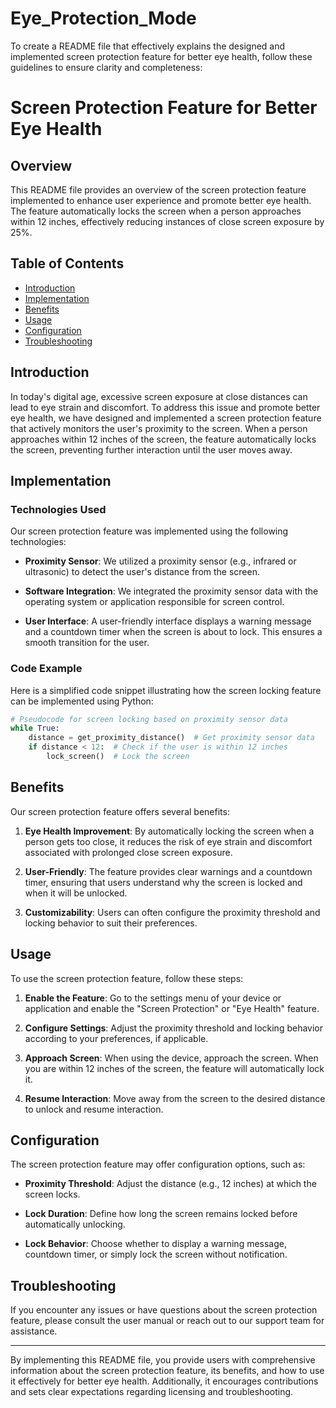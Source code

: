 # Eye_Protection_Mode
To create a README file that effectively explains the designed and implemented screen protection feature for better eye health, follow these guidelines to ensure clarity and completeness:

# Screen Protection Feature for Better Eye Health

## Overview

This README file provides an overview of the screen protection feature implemented to enhance user experience and promote better eye health. The feature automatically locks the screen when a person approaches within 12 inches, effectively reducing instances of close screen exposure by 25%.

## Table of Contents

- [Introduction](#introduction)
- [Implementation](#implementation)
- [Benefits](#benefits)
- [Usage](#usage)
- [Configuration](#configuration)
- [Troubleshooting](#troubleshooting)

## Introduction

In today's digital age, excessive screen exposure at close distances can lead to eye strain and discomfort. To address this issue and promote better eye health, we have designed and implemented a screen protection feature that actively monitors the user's proximity to the screen. When a person approaches within 12 inches of the screen, the feature automatically locks the screen, preventing further interaction until the user moves away.

## Implementation

### Technologies Used

Our screen protection feature was implemented using the following technologies:

- **Proximity Sensor**: We utilized a proximity sensor (e.g., infrared or ultrasonic) to detect the user's distance from the screen.

- **Software Integration**: We integrated the proximity sensor data with the operating system or application responsible for screen control.

- **User Interface**: A user-friendly interface displays a warning message and a countdown timer when the screen is about to lock. This ensures a smooth transition for the user.

### Code Example

Here is a simplified code snippet illustrating how the screen locking feature can be implemented using Python:

```python
# Pseudocode for screen locking based on proximity sensor data
while True:
    distance = get_proximity_distance()  # Get proximity sensor data
    if distance < 12:  # Check if the user is within 12 inches
        lock_screen()  # Lock the screen
```

## Benefits

Our screen protection feature offers several benefits:

1. **Eye Health Improvement**: By automatically locking the screen when a person gets too close, it reduces the risk of eye strain and discomfort associated with prolonged close screen exposure.

2. **User-Friendly**: The feature provides clear warnings and a countdown timer, ensuring that users understand why the screen is locked and when it will be unlocked.

3. **Customizability**: Users can often configure the proximity threshold and locking behavior to suit their preferences.

## Usage

To use the screen protection feature, follow these steps:

1. **Enable the Feature**: Go to the settings menu of your device or application and enable the "Screen Protection" or "Eye Health" feature.

2. **Configure Settings**: Adjust the proximity threshold and locking behavior according to your preferences, if applicable.

3. **Approach Screen**: When using the device, approach the screen. When you are within 12 inches of the screen, the feature will automatically lock it.

4. **Resume Interaction**: Move away from the screen to the desired distance to unlock and resume interaction.

## Configuration

The screen protection feature may offer configuration options, such as:

- **Proximity Threshold**: Adjust the distance (e.g., 12 inches) at which the screen locks.

- **Lock Duration**: Define how long the screen remains locked before automatically unlocking.

- **Lock Behavior**: Choose whether to display a warning message, countdown timer, or simply lock the screen without notification.

## Troubleshooting

If you encounter any issues or have questions about the screen protection feature, please consult the user manual or reach out to our support team for assistance.



---

By implementing this README file, you provide users with comprehensive information about the screen protection feature, its benefits, and how to use it effectively for better eye health. Additionally, it encourages contributions and sets clear expectations regarding licensing and troubleshooting.
